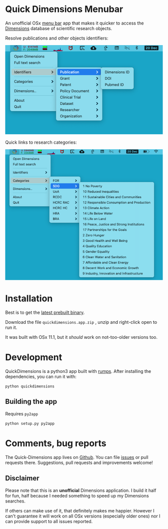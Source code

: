 
# Quick Dimensions Menubar

An unofficial OSx [menu bar](https://support.apple.com/en-gb/guide/mac-help/mchlp1446/mac) app that makes it quicker to access the [Dimensions](https://app.dimensions.ai/discover/publication) database of scientific research objects. 

Resolve publications and other objects identifiers:

![screenshot](https://raw.githubusercontent.com/lambdamusic/quick-dimensions-menubar/master/img/screenshot1.png)

Quick links to research categories:

![screenshot](https://raw.githubusercontent.com/lambdamusic/quick-dimensions-menubar/master/img/screenshot2.png)


# Installation

Best is to get the [latest prebuilt binary](https://github.com/lambdamusic/quick-dimensions-menubar/releases). 

Download the file `quickdimensions.app.zip` , unzip and right-click open to run it. 

It was built with OSx 11.1, but it *should* work on not-too-older versions too.  


# Development 

QuickDimensions is a python3 app built with [rumps](https://rumps.readthedocs.io/en/latest/). After installing the dependencies, you can run it with: 

```
python quickdimensions
```

## Building the app

Requires `py2app`

```
python setup.py py2app
```


# Comments, bug reports

The Quick-Dimensions app lives on [Github](https://github.com/lambdamusic/quick-dimensions-menubar). You can file [issues]([issues](https://github.com/lambdamusic/quick-dimensions-menubar/issues/new)) or pull requests there. Suggestions, pull requests and improvements welcome!


## Disclaimer

Please note that this is an **unofficial** Dimensions application. I build it half for fun, half because I needed something to speed up my Dimensions searches. 

If others can make use of it, that definitely makes me happier. However I can't guarantee it will work on all OSx versions (especially older ones) nor I can provide support to all issues reported. 






